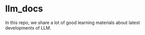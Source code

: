 # llm_docs
In this repo, we share a lot of good learning materials about latest developments of LLM.
